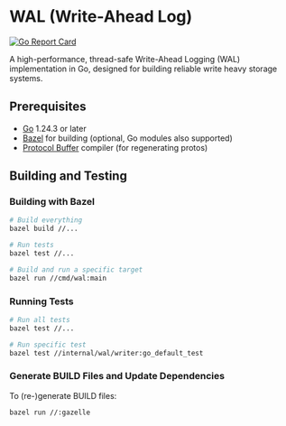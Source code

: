 # WAL (Write-Ahead Log)

[![Go Report Card](https://goreportcard.com/badge/github.com/zahidhasanpapon/my-wal)](https://goreportcard.com/report/github.com/zahidhasanpapon/my-wal)

A high-performance, thread-safe Write-Ahead Logging (WAL) implementation in Go, designed for
building reliable write heavy storage systems.

## Prerequisites

- [Go](https://golang.org/doc/install) 1.24.3 or later
- [Bazel](https://bazel.build/install) for building (optional, Go modules also supported)
- [Protocol Buffer](https://grpc.io/docs/protoc-installation/) compiler (for regenerating protos)

## Building and Testing

### Building with Bazel

```bash
# Build everything
bazel build //...

# Run tests
bazel test //...

# Build and run a specific target
bazel run //cmd/wal:main
```

### Running Tests

```bash
# Run all tests
bazel test //...

# Run specific test
bazel test //internal/wal/writer:go_default_test
```

### Generate BUILD Files and Update Dependencies

To (re-)generate BUILD files:

```bash
bazel run //:gazelle
```
